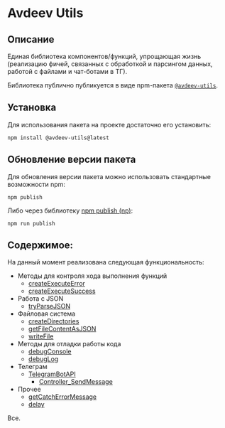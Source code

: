 # Avdeev Utils

## Описание

Единая библиотека компонентов/функций, упрощающая жизнь (реализацию фичей, связанных с обработкой и парсингом данных, работой с файлами и чат-ботами в ТГ).

Библиотека публично публикуется в виде npm-пакета [`@avdeev-utils`](https://www.npmjs.com/package/avdeev-utils).

## Установка

Для использования пакета на проекте достаточно его установить:
```
npm install @avdeev-utils@latest
```

## Обновление версии пакета

Для обновления версии пакета можно использовать стандартные возможности npm:
```
npm publish
```

Либо через библиотеку [npm publish (np)](https://www.npmjs.com/package/np):
```
npm run publish
```

## Содержимое:

На данный момент реализована следующая функциональность:
- Методы для контроля хода выполнения функций
  - [createExecuteError](./src/execute/createExecuteError/index.ts)
  - [createExecuteSuccess](./src/execute/createExecuteSuccess/index.ts)
- Работа с JSON
  - [tryParseJSON](./src/tryParseJSON/index.ts)
- Файловая система
  - [createDirectories](./src/fs/createDirectories/index.ts)
  - [getFileContentAsJSON](./src/fs/getFileContentAsJSON/index.ts)
  - [writeFile](./src/fs/writeFile/index.ts)
- Методы для отладки работы кода
  - [debugConsole](./src/debug/debugConsole/index.ts)
  - [debugLog](./src/debug/debugLog/index.ts)
- Телеграм
  - [TelegramBotAPI](./src/telegram/TelegramBotAPI/index.ts)
    - [Controller_SendMessage](./src/telegram/TelegramBotAPI/Controller_SendMessage/index.ts)
- Прочее
  - [getCatchErrorMessage](./src/error/getCatchErrorMessage/index.ts)
  - [delay](./src/delay/index.ts)

Все.